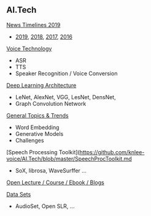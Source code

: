 ## AI.Tech 
[News Timelines 2019](https://github.com/knlee-voice/AI.Tech/blob/master/NewsTimeline2019.md)  
* [2019](https://github.com/knlee-voice/AI.Tech/blob/master/NewsTimeline2019.md), [2018](https://github.com/knlee-voice/AI.Tech/blob/master/NewsTimeline2018.md), [2017](https://github.com/knlee-voice/AI.Tech/blob/master/NewsTimeline2017.md), [2016](https://github.com/knlee-voice/AI.Tech/blob/master/NewsTimeline2016.md)

[Voice Technology](https://github.com/knlee-voice/AI.Tech/blob/master/VoiceTechTopics.md)
* ASR
* TTS
* Speaker Recognition / Voice Conversion  
  
[Deep Learning Architecture](https://github.com/knlee-voice/AI.Tech/blob/master/400)
* LeNet, AlexNet, VGG, LesNet, DensNet, 
* Graph Convolution Network 

[General Topics & Trends](https://github.com/knlee-voice/AI.Tech/blob/master/TrendsTopics.md)
* Word Embedding 
* Generative Models
* Challenges 

[Speech Processing Toolkit](https://github.com/knlee-voice/AI.Tech/blob/master/SpeechProcToolkit.md
* SoX, librosa, WaveSurffer ... 
  
[Open Lecture / Course / Ebook / Blogs](https://github.com/knlee-voice/AI.Tech/blob/master/OpenCourseBook.md)

[Data Sets](https://github.com/knlee-voice/AI.Tech/blob/master/Datasets.md)
* AudioSet, Open SLR, ... 
